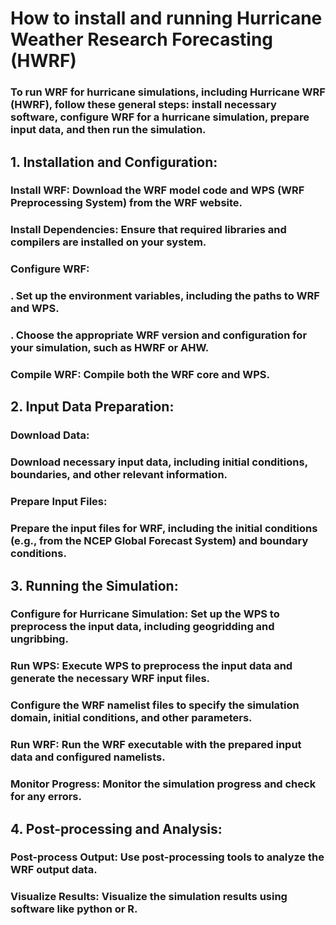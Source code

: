 # How to install and running Hurricane Weather Research Forecasting (HWRF)
### To run WRF for hurricane simulations, including Hurricane WRF (HWRF), follow these general steps: install necessary software, configure WRF for a hurricane simulation, prepare input data, and then run the simulation. 
## 1. Installation and Configuration:
### Install WRF: Download the WRF model code and WPS (WRF Preprocessing System) from the WRF website. 
### Install Dependencies: Ensure that required libraries and compilers are installed on your system. 
### Configure WRF:
### . Set up the environment variables, including the paths to WRF and WPS. 
### . Choose the appropriate WRF version and configuration for your simulation, such as HWRF or AHW. 
### Compile WRF: Compile both the WRF core and WPS. 
## 2. Input Data Preparation:
### Download Data:
### Download necessary input data, including initial conditions, boundaries, and other relevant information. 
### Prepare Input Files:
### Prepare the input files for WRF, including the initial conditions (e.g., from the NCEP Global Forecast System) and boundary conditions. 
## 3. Running the Simulation:
### Configure for Hurricane Simulation: Set up the WPS to preprocess the input data, including geogridding and ungribbing. 
### Run WPS: Execute WPS to preprocess the input data and generate the necessary WRF input files. 
### Configure the WRF namelist files to specify the simulation domain, initial conditions, and other parameters. 
### Run WRF: Run the WRF executable with the prepared input data and configured namelists. 
### Monitor Progress: Monitor the simulation progress and check for any errors. 
## 4. Post-processing and Analysis:
### Post-process Output: Use post-processing tools to analyze the WRF output data.
### Visualize Results: Visualize the simulation results using software like python or R. 
